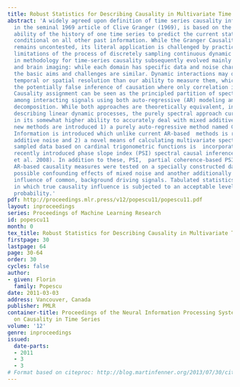 ```yaml
---
title: Robust Statistics for Describing Causality in Multivariate Time Series.
abstract: 'A widely agreed upon definition of time series causality inference, established
  in the seminal 1969 article of Clive Granger (1969), is based on the relative
  ability of the history of one time series to predict the current state of another,
  conditional on all other past information. While the Granger Causality (GC) principle
  remains uncontested, its literal application is challenged by practical and physical
  limitations of the process of discretely sampling continuous dynamic systems. Advances
  in methodology for time-series causality subsequently evolved mainly in econometrics
  and brain imaging: while each domain has specific data and noise characteristics
  the basic aims and challenges are similar. Dynamic interactions may occur at higher
  temporal or spatial resolution than our ability to measure them, which leads to
  the potentially false inference of causation where only correlation is present.  
  Causality assignment can be seen as the principled partition of spectral coherence
  among interacting signals using both auto-regressive (AR) modeling and spectral
  decomposition. While both approaches are theoretically equivalent, interchangeably
  describing linear dynamic processes, the purely spectral approach currently differs
  in its somewhat higher ability to accurately deal with mixed additive noise. Two
  new methods are introduced 1) a purely auto-regressive method named Causal Structural
  Information is introduced which unlike current AR-based  methods is robust to mixed
  additive noise and 2) a novel means of calculating multivariate spectra for unevenly
  sampled data based on cardinal trigonometric functions is  incorporated into the
  recently introduced phase slope index (PSI) spectral causal inference method (Nolte
  et al. 2008). In addition to these, PSI,  partial coherence-based PSI and existing
  AR-based causality measures were tested on a specially constructed data-set simulating
  possible confounding effects of mixed noise and another additionally testing the
  influence of common, background driving signals. Tabulated statistics are provided
  in which true causality influence is subjected to an acceptable level of false inference
  probability.'
pdf: http://proceedings.mlr.press/v12/popescu11/popescu11.pdf
layout: inproceedings
series: Proceedings of Machine Learning Research
id: popescu11
month: 0
tex_title: Robust Statistics for Describing Causality in Multivariate Time Series.
firstpage: 30
lastpage: 64
page: 30-64
order: 30
cycles: false
author:
- given: Florin
  family: Popescu
date: 2011-03-03
address: Vancouver, Canada
publisher: PMLR
container-title: Proceedings of the Neural Information Processing Systems Mini-Symposium
  on Causality in Time Series
volume: '12'
genre: inproceedings
issued:
  date-parts:
  - 2011
  - 3
  - 3
# Format based on citeproc: http://blog.martinfenner.org/2013/07/30/citeproc-yaml-for-bibliographies/
---
```

